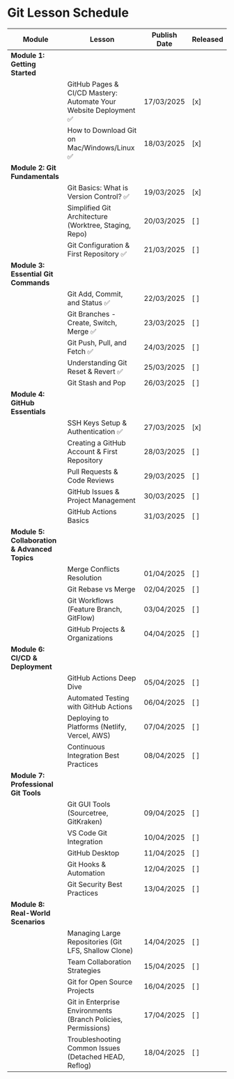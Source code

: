 # Git Lesson Schedule

| **Module**                                    | **Lesson**                                                        | **Publish Date** | **Released** |
| --------------------------------------------- | ----------------------------------------------------------------- | ---------------- | ------------ |
| **Module 1: Getting Started**                 |                                                                   |                  |              |
|                                               | GitHub Pages & CI/CD Mastery: Automate Your Website Deployment ✅ | 17/03/2025       | [x]          |
|                                               | How to Download Git on Mac/Windows/Linux ✅                       | 18/03/2025       | [x]          |
| **Module 2: Git Fundamentals**                |                                                                   |                  |              |
|                                               | Git Basics: What is Version Control? ✅                           | 19/03/2025       | [x]          |
|                                               | Simplified Git Architecture (Worktree, Staging, Repo)             | 20/03/2025       | [ ]          |
|                                               | Git Configuration & First Repository ✅                           | 21/03/2025       | [ ]          |
| **Module 3: Essential Git Commands**          |                                                                   |                  |              |
|                                               | Git Add, Commit, and Status ✅                                    | 22/03/2025       | [ ]          |
|                                               | Git Branches - Create, Switch, Merge ✅                           | 23/03/2025       | [ ]          |
|                                               | Git Push, Pull, and Fetch ✅                                      | 24/03/2025       | [ ]          |
|                                               | Understanding Git Reset & Revert ✅                               | 25/03/2025       | [ ]          |
|                                               | Git Stash and Pop                                                 | 26/03/2025       | [ ]          |
| **Module 4: GitHub Essentials**               |                                                                   |                  |              |
|                                               | SSH Keys Setup & Authentication ✅                                | 27/03/2025       | [x]          |
|                                               | Creating a GitHub Account & First Repository                      | 28/03/2025       | [ ]          |
|                                               | Pull Requests & Code Reviews                                      | 29/03/2025       | [ ]          |
|                                               | GitHub Issues & Project Management                                | 30/03/2025       | [ ]          |
|                                               | GitHub Actions Basics                                             | 31/03/2025       | [ ]          |
| **Module 5: Collaboration & Advanced Topics** |                                                                   |                  |              |
|                                               | Merge Conflicts Resolution                                        | 01/04/2025       | [ ]          |
|                                               | Git Rebase vs Merge                                               | 02/04/2025       | [ ]          |
|                                               | Git Workflows (Feature Branch, GitFlow)                           | 03/04/2025       | [ ]          |
|                                               | GitHub Projects & Organizations                                   | 04/04/2025       | [ ]          |
| **Module 6: CI/CD & Deployment**              |                                                                   |                  |              |
|                                               | GitHub Actions Deep Dive                                          | 05/04/2025       | [ ]          |
|                                               | Automated Testing with GitHub Actions                             | 06/04/2025       | [ ]          |
|                                               | Deploying to Platforms (Netlify, Vercel, AWS)                     | 07/04/2025       | [ ]          |
|                                               | Continuous Integration Best Practices                             | 08/04/2025       | [ ]          |
| **Module 7: Professional Git Tools**          |                                                                   |                  |              |
|                                               | Git GUI Tools (Sourcetree, GitKraken)                             | 09/04/2025       | [ ]          |
|                                               | VS Code Git Integration                                           | 10/04/2025       | [ ]          |
|                                               | GitHub Desktop                                                    | 11/04/2025       | [ ]          |
|                                               | Git Hooks & Automation                                            | 12/04/2025       | [ ]          |
|                                               | Git Security Best Practices                                       | 13/04/2025       | [ ]          |
| **Module 8: Real-World Scenarios**            |                                                                   |                  |              |
|                                               | Managing Large Repositories (Git LFS, Shallow Clone)              | 14/04/2025       | [ ]          |
|                                               | Team Collaboration Strategies                                     | 15/04/2025       | [ ]          |
|                                               | Git for Open Source Projects                                      | 16/04/2025       | [ ]          |
|                                               | Git in Enterprise Environments (Branch Policies, Permissions)     | 17/04/2025       | [ ]          |
|                                               | Troubleshooting Common Issues (Detached HEAD, Reflog)             | 18/04/2025       | [ ]          |
